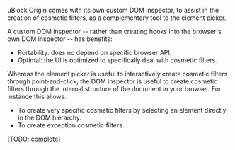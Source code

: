 uBlock Origin comes with its own custom DOM inspector, to assist in the creation of cosmetic filters, as a complementary tool to the element picker.

A custom DOM inspector -- rather than creating hooks into the browser's own DOM inspector -- has benefits:

- Portability: does no depend on specific browser API.
- Optimal: the UI is optimized to specifically deal with cosmetic filters.

Whereas the element picker is useful to interactively create cosmetic filters through point-and-click, the DOM inspector is useful to create cosmetic filters through the internal structure of the document in your browser. For instance this allows:

- To create very specific cosmetic filters by selecting an element directly in the DOM hierarchy.
- To create exception cosmetic filters.

[TODO: complete]